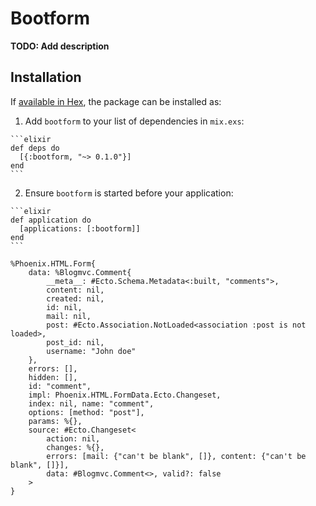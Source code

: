 # Bootform

**TODO: Add description**

## Installation

If [available in Hex](https://hex.pm/docs/publish), the package can be installed as:

  1. Add `bootform` to your list of dependencies in `mix.exs`:

    ```elixir
    def deps do
      [{:bootform, "~> 0.1.0"}]
    end
    ```

  2. Ensure `bootform` is started before your application:

    ```elixir
    def application do
      [applications: [:bootform]]
    end
    ```


```
%Phoenix.HTML.Form{
    data: %Blogmvc.Comment{
        __meta__: #Ecto.Schema.Metadata<:built, "comments">,
        content: nil,
        created: nil,
        id: nil,
        mail: nil,
        post: #Ecto.Association.NotLoaded<association :post is not loaded>,
        post_id: nil,
        username: "John doe"
    },
    errors: [],
    hidden: [],
    id: "comment",
    impl: Phoenix.HTML.FormData.Ecto.Changeset,
    index: nil, name: "comment",
    options: [method: "post"],
    params: %{},
    source: #Ecto.Changeset<
        action: nil,
        changes: %{},
        errors: [mail: {"can't be blank", []}, content: {"can't be blank", []}],
        data: #Blogmvc.Comment<>, valid?: false
    >
}
```

